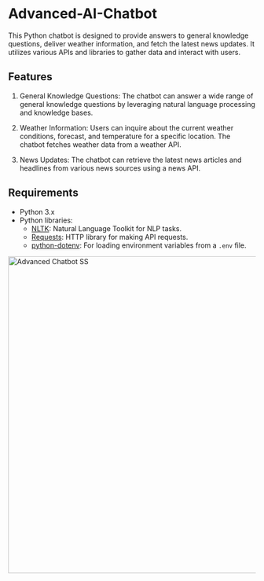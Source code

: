 # Advanced-AI-Chatbot

This Python chatbot is designed to provide answers to general knowledge questions, deliver weather information, and fetch the latest news updates. It utilizes various APIs and libraries to gather data and interact with users.

## Features

1. General Knowledge Questions: The chatbot can answer a wide range of general knowledge questions by leveraging natural language processing and knowledge bases.

2. Weather Information: Users can inquire about the current weather conditions, forecast, and temperature for a specific location. The chatbot fetches weather data from a weather API.

3. News Updates: The chatbot can retrieve the latest news articles and headlines from various news sources using a news API.

## Requirements

- Python 3.x
- Python libraries:
  - [NLTK](https://www.nltk.org/): Natural Language Toolkit for NLP tasks.
  - [Requests](https://requests.readthedocs.io/): HTTP library for making API requests.
  - [python-dotenv](https://pypi.org/project/python-dotenv/): For loading environment variables from a `.env` file.
<img width="645" alt="Advanced Chatbot SS" src="https://github.com/Millertrevor98/Advanced-AI-Chatbot/assets/78606684/6d9a48a8-e903-4e5e-89c0-888fe195d015">
